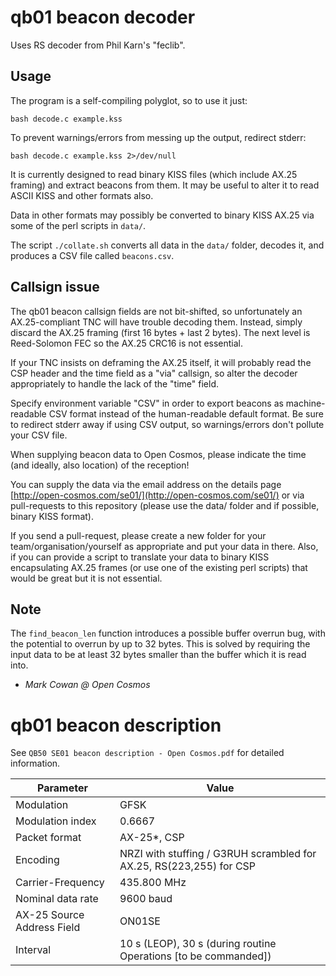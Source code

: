 # qb01 beacon decoder

Uses RS decoder from Phil Karn's "feclib".

## Usage

The program is a self-compiling polyglot, so to use it just:

	bash decode.c example.kss

To prevent warnings/errors from messing up the output, redirect stderr:

	bash decode.c example.kss 2>/dev/null

It is currently designed to read binary KISS files (which include AX.25 framing) and extract beacons from them.
It may be useful to alter it to read ASCII KISS and other formats also.

Data in other formats may possibly be converted to binary KISS AX.25 via some of the perl scripts in `data/`.

The script `./collate.sh` converts all data in the `data/` folder, decodes it, and produces a CSV file called `beacons.csv`.

## Callsign issue

The qb01 beacon callsign fields are not bit-shifted, so unfortunately an AX.25-compliant TNC will have trouble decoding them.
Instead, simply discard the AX.25 framing (first 16 bytes + last 2 bytes).
The next level is Reed-Solomon FEC so the AX.25 CRC16 is not essential.

If your TNC insists on deframing the AX.25 itself, it will probably read the CSP header and the time field as a "via" callsign, so alter the decoder appropriately to handle the lack of the "time" field.

Specify environment variable "CSV" in order to export beacons as machine-readable CSV format instead of the human-readable default format.
	Be sure to redirect stderr away if using CSV output, so warnings/errors don't pollute your CSV file.

When supplying beacon data to Open Cosmos, please indicate the time (and ideally, also location) of the reception!

You can supply the data via the email address on the details page [http://open-cosmos.com/se01/](http://open-cosmos.com/se01/) or via pull-requests to this repository (please use the data/ folder and if possible, binary KISS format).

If you send a pull-request, please create a new folder for your team/organisation/yourself as appropriate and put your data in there.
Also, if you can provide a script to translate your data to binary KISS encapsulating AX.25 frames (or use one of the existing perl scripts) that would be great but it is not essential.

## Note

The `find_beacon_len` function introduces a possible buffer overrun bug, with the potential to overrun by up to 32 bytes.  This is solved by requiring the input data to be at least 32 bytes smaller than the buffer which it is read into.

 - _Mark Cowan @ Open Cosmos_

# qb01 beacon description

See `QB50 SE01 beacon description - Open Cosmos.pdf` for detailed information.

| Parameter                  | Value                                                               |
|----------------------------|---------------------------------------------------------------------|
| Modulation                 | GFSK                                                                |
| Modulation index           | 0.6667                                                              |
| Packet format              | AX-25*, CSP                                                         |
| Encoding                   | NRZI with stuffing / G3RUH scrambled for AX.25, RS(223,255) for CSP |
| Carrier-Frequency          | 435.800 MHz                                                         |
| Nominal data rate          | 9600 baud                                                           |
| AX-25 Source Address Field | ON01SE                                                              |
| Interval                   | 10 s (LEOP), 30 s (during routine Operations [to be commanded])     |
